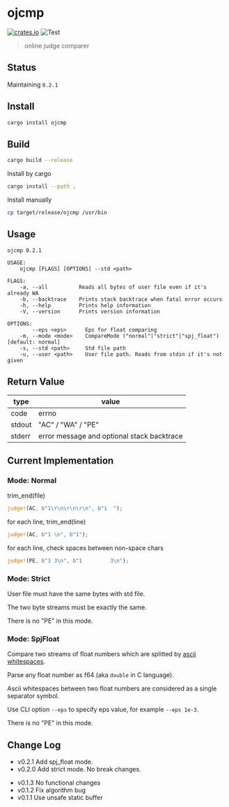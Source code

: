 # ojcmp

[![crates.io](https://img.shields.io/crates/v/ojcmp.svg)](https://crates.io/crates/ojcmp) ![Test](https://github.com/Nugine/ojcmp/workflows/Test/badge.svg)

> online judge comparer

## Status

Maintaining `0.2.1`

## Install

```bash
cargo install ojcmp
```

## Build

```bash
cargo build --release
```

Install by cargo

```bash
cargo install --path .
```

Install manually

```bash
cp target/release/ojcmp /usr/bin
```

## Usage

```
ojcmp 0.2.1

USAGE:
    ojcmp [FLAGS] [OPTIONS] --std <path>

FLAGS:
    -a, --all          Reads all bytes of user file even if it's already WA
    -b, --backtrace    Prints stack backtrace when fatal error occurs
    -h, --help         Prints help information
    -V, --version      Prints version information

OPTIONS:
        --eps <eps>      Eps for float comparing
    -m, --mode <mode>    CompareMode ("normal"|"strict"|"spj_float") [default: normal]
    -s, --std <path>     Std file path
    -u, --user <path>    User file path. Reads from stdin if it's not given
```

## Return Value

| type   | value                                      |
| ------ | ------------------------------------------ |
| code   | errno                                      |
| stdout | "AC" / "WA" / "PE"                         |
| stderr | error message and optional stack backtrace |

## Current Implementation

### Mode: Normal

trim_end(file)

```rust
judge!(AC, b"1\r\n\r\n\r\n", b"1  ");
```

for each line, trim_end(line)

```rust
judge!(AC, b"1 \n", b"1");
```

for each line, check spaces between non-space chars

```rust
judge!(PE, b"1 3\n", b"1         3\n");
```

### Mode: Strict

User file must have the same bytes with std file.

The two byte streams must be exactly the same.

There is no "PE" in this mode.

### Mode: SpjFloat

Compare two streams of float numbers which are splitted by [ascii whitespaces](https://infra.spec.whatwg.org/#ascii-whitespace).

Parse any float number as f64 (aka `double` in C language).

Ascii whitespaces between two float numbers are considered as a single separator symbol.

Use CLI option `--eps` to specify eps value, for example `--eps 1e-3`.

There is no "PE" in this mode.

## Change Log

- v0.2.1 Add spj_float mode.
- v0.2.0 Add strict mode. No break changes.

+ v0.1.3 No functional changes
+ v0.1.2 Fix algorithm bug
+ v0.1.1 Use unsafe static buffer